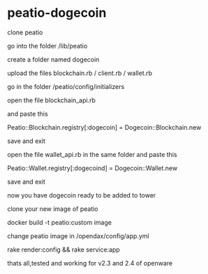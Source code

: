 # peatio-dogecoin
clone peatio

go into the folder /lib/peatio

create a folder named dogecoin

upload the files blockchain.rb / client.rb / wallet.rb

go in the folder /peatio/config/initializers

open the file blockchain_api.rb

and paste this      

Peatio::Blockchain.registry[:dogecoin] = Dogecoin::Blockchain.new

save and exit

open the file wallet_api.rb in the same folder and paste this

Peatio::Wallet.registry[:dogecoind] = Dogecoin::Wallet.new

save and exit

now you have dogecoin ready to be added to tower

clone your new image of peatio

docker build -t peatio:custom image

change peatio image in /opendax/config/app.yml

rake render:config && rake service:app


thats all,tested and working for v2.3 and 2.4 of openware
